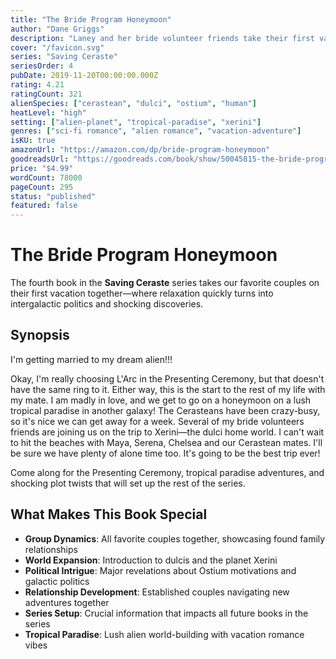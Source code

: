 ```yaml
---
title: "The Bride Program Honeymoon"
author: "Dane Griggs"
description: "Laney and her bride volunteer friends take their first vacation together to the dulci homeworld of Xerini. What should be paradise becomes adventure when they encounter an Ostium princess with shocking revelations about the galaxy's future."
cover: "/favicon.svg"
series: "Saving Ceraste"
seriesOrder: 4
pubDate: 2019-11-20T00:00:00.000Z
rating: 4.21
ratingCount: 321
alienSpecies: ["cerastean", "dulci", "ostium", "human"]
heatLevel: "high"
setting: ["alien-planet", "tropical-paradise", "xerini"]
genres: ["sci-fi romance", "alien romance", "vacation-adventure"]
isKU: true
amazonUrl: "https://amazon.com/dp/bride-program-honeymoon"
goodreadsUrl: "https://goodreads.com/book/show/50045815-the-bride-program-honeymoon"
price: "$4.99"
wordCount: 78000
pageCount: 295
status: "published"
featured: false
---
```


# The Bride Program Honeymoon

The fourth book in the **Saving Ceraste** series takes our favorite couples on their first vacation together—where relaxation quickly turns into intergalactic politics and shocking discoveries.

## Synopsis

I'm getting married to my dream alien!!!

Okay, I'm really choosing L'Arc in the Presenting Ceremony, but that doesn't have the same ring to it. Either way, this is the start to the rest of my life with my mate. I am madly in love, and we get to go on a honeymoon on a lush tropical paradise in another galaxy! The Cerasteans have been crazy-busy, so it's nice we can get away for a week. Several of my bride volunteers friends are joining us on the trip to Xerini—the dulci home world. I can't wait to hit the beaches with Maya, Serena, Chelsea and our Cerastean mates. I'll be sure we have plenty of alone time too. It's going to be the best trip ever!

Come along for the Presenting Ceremony, tropical paradise adventures, and shocking plot twists that will set up the rest of the series.

## What Makes This Book Special

- **Group Dynamics**: All favorite couples together, showcasing found family relationships
- **World Expansion**: Introduction to dulcis and the planet Xerini
- **Political Intrigue**: Major revelations about Ostium motivations and galactic politics
- **Relationship Development**: Established couples navigating new adventures together
- **Series Setup**: Crucial information that impacts all future books in the series
- **Tropical Paradise**: Lush alien world-building with vacation romance vibes